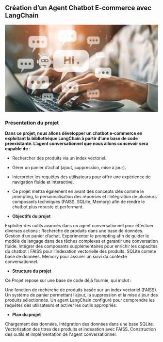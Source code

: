 ## Création d’un Agent Chatbot E-commerce avec LangChain

![](ca.jpg)
### Présentation du projet
**Dans ce projet, nous allons développer un chatbot e-commerce en exploitant la bibliothèque LangChain à partir d’une base de code préexistante. L’agent conversationnel que nous allons concevoir sera capable de** :

* Rechercher des produits via un index vectoriel.
* Gérer un panier d’achat (ajout, suppression, mise à jour).
* Interpréter les requêtes des utilisateurs pour offrir une expérience de navigation fluide et interactive.
* Ce projet mettra également en avant des concepts clés comme le prompting, la personnalisation des réponses et l’intégration de plusieurs composants techniques (FAISS, SQLite, Memory) afin de rendre le chatbot plus robuste et performant.

* **Objectifs du projet**


Exploiter des outils avancés dans un agent conversationnel pour effectuer diverses actions :
Recherche de produits dans une base de données.
Gestion d’un panier d’achat.
Expérimenter le prompting afin de guider le modèle de langage dans des tâches complexes et garantir une conversation fluide.
Intégrer des composants supplémentaires pour enrichir les capacités du chatbot :
FAISS pour l’indexation vectorielle des produits.
SQLite comme base de données.
Memory pour assurer un suivi du contexte conversationnel.

* **Structure du  projet**

Ce Projet repose sur une base de code déjà fournie, qui inclut :

Une fonction de recherche de produits basée sur un index vectoriel (FAISS).
Un système de panier permettant l’ajout, la suppression et la mise à jour des produits sélectionnés.
Un agent LangChain configuré pour comprendre les requêtes des utilisateurs et activer les outils appropriés.


* **Plan du projet**

Chargement des données.
Intégration des données dans une base SQLite.
Vectorisation des titres des produits et indexation avec FAISS.
Construction des outils et implémentation de l'agent conversationnel.